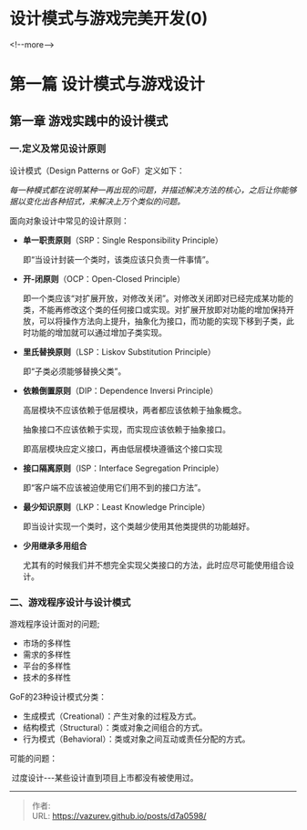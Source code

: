 # 设计模式与游戏完美开发(0)


&lt;!--more--&gt;

# 第一篇 设计模式与游戏设计

## 第一章 游戏实践中的设计模式

### 一.定义及常见设计原则 

设计模式（Design Patterns or GoF）定义如下：

​	*每一种模式都在说明某种一再出现的问题，并描述解决方法的核心，之后让你能够据以变化出各种招式，来解决上万个类似的问题。* 



面向对象设计中常见的设计原则：

- **单一职责原则**（SRP：Single Responsibility Principle）

  即“当设计封装一个类时，该类应该只负责一件事情”。

- **开-闭原则**（OCP：Open-Closed Principle）

  即一个类应该“对扩展开放，对修改关闭”。对修改关闭即对已经完成某功能的类，不能再修改这个类的任何接口或实现。对扩展开放即对功能的增加保持开放，可以将操作方法向上提升，抽象化为接口，而功能的实现下移到子类，此时功能的增加就可以通过增加子类实现。

- **里氏替换原则**（LSP：Liskov Substitution Principle）

  即“子类必须能够替换父类”。

- **依赖倒置原则**（DIP：Dependence Inversi Principle）

  高层模块不应该依赖于低层模块，两者都应该依赖于抽象概念。

  抽象接口不应该依赖于实现，而实现应该依赖于抽象接口。

  即高层模块应定义接口，再由低层模块遵循这个接口实现

- **接口隔离原则**（ISP：Interface Segregation Principle）

  即“客户端不应该被迫使用它们用不到的接口方法”。

- **最少知识原则**（LKP：Least Knowledge Principle）

  即当设计实现一个类时，这个类越少使用其他类提供的功能越好。

- **少用继承多用组合**

  尤其有的时候我们并不想完全实现父类接口的方法，此时应尽可能使用组合设计。



### 二、游戏程序设计与设计模式

游戏程序设计面对的问题;

- 市场的多样性
- 需求的多样性
- 平台的多样性
- 技术的多样性



GoF的23种设计模式分类：

- 生成模式（Creational）：产生对象的过程及方式。
- 结构模式（Structural）：类或对象之间组合的方式。
- 行为模式（Behavioral）：类或对象之间互动或责任分配的方式。



可能的问题：

​	过度设计---某些设计直到项目上市都没有被使用过。


---

> 作者:   
> URL: https://vazurev.github.io/posts/d7a0598/  

